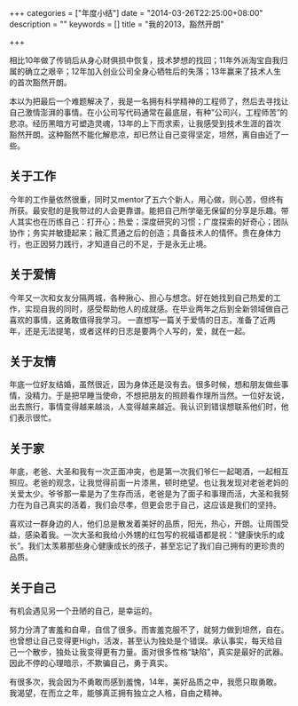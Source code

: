 +++
categories = ["年度小结"]
date = "2014-03-26T22:25:00+08:00"
description = ""
keywords = []
title = "我的2013，豁然开朗"

+++

相比10年做了传销后从身心财俱损中恢复，技术梦想的找回；11年外派淘宝自我归属的确立之艰辛；12年加入创业公司全身心牺牲后的失落；13年赢来了技术人生的首次豁然开朗。

本以为把最后一个难题解决了，我是一名拥有科学精神的工程师了，然后去寻找让自己激情澎湃的事情。在小公司写代码通常在最底层，有种”公司兴，工程师苦”的悲凉。经历黑暗方可塑造灵魂，13年的上下而求索，让我感受到技术生涯的首次豁然开朗。这种豁然不能化解悲凉，却已然让自己变得坚定，坦然，离自由近了一些。

## 关于工作

今年的工作量依然很重，同时又mentor了五六个新人，用心做，则心苦，但终有所获。最安慰的是我带过的人会更靠谱。能把自己所学毫无保留的分享是乐趣。带人其实也在历练自己：打开心；热爱；深度研究的习惯；广度探索的好奇心；团队协作；务实并敏捷起来；融汇贯通之后的创造；具备技术人的情怀。贵在身体力行，也正因努力践行，才知道自己的不足，于是永无止境。
<!--more-->
## 关于爱情

今年又一次和女友分隔两城，各种揪心、担心与想念。好在她找到自己热爱的工作，实现自我的同时，感受帮助他人的成就感。在毕业两年之后到全新领域做自己喜欢的事情，这勇敢值得我学习。
一直想写一篇关于爱情的日志，准备了近两年，还是无法提笔，或者这样的日志是要两个人写的，爱，就在一起。

## 关于友情

年底一位好友结婚，虽然很近，因为身体还是没有去。很多时候，想和朋友做些事情，没精力。于是把早睡当使命，不想把朋友的照顾看作理所当然。一位好友说，出去旅行，事情变得越来越淡，人变得越来越近。我认识到错误想联系他们时，他们表示很忙。

## 关于家

年底，老爸、大圣和我有一次正面冲突，也是第一次我们爷仨一起喝酒，一起相互照应。老爸的观念，让我觉得前面一片漆黑，顿时绝望。也让我发现对老爸老妈的关爱太少。爷爷那一辈是为了生存而活，老爸是为了面子和事理而活，大圣和我努力在为自己真实的活着，我们会尽孝，但更会忠于自己，这应该是我们的坚持。

喜欢过一群身边的人，他们总是散发着美好的品质，阳光，热心，开朗。让周围受益，感染着我。一次大圣和我给小外甥的红包写的祝福语都是祝：“健康快乐的成长”。我们太羡慕那些身心健康成长的孩子，甚至忘记了我们自己拥有的更珍贵的品质。

## 关于自己

有机会遇见另一个丑陋的自己，是幸运的。

努力分清了害羞和自卑，自信了很多。而害羞克服不了，就努力做到坦然，自在。也曾想让自己变得更High，活泼，甚至认为独处是个错误。承认事实，每天给自己一个散步，独处让我变得更有力量。面对很多性格“缺陷”，真实是最好的武器。 因此不停的心理暗示，不欺骗自己，勇于真实。

有很多次，我会因为不勇敢而感到羞愧，14年，美好品质之中，我愿只取勇敢。我渴望，在而立之年，能够真正拥有独立之人格，自由之精神。
